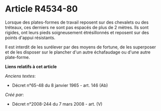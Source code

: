 # Article R4534-80

Lorsque des plates-formes de travail reposent sur des chevalets ou des tréteaux, ces derniers ne sont pas espacés de plus de
2 mètres. Ils sont rigides, ont leurs pieds soigneusement étrésillonnés et reposent sur des points d'appui résistants.

Il est interdit de les surélever par des moyens de fortune, de les superposer et de les disposer sur le plancher d'un autre
échafaudage ou d'une autre plate-forme.

**Liens relatifs à cet article**

_Anciens textes_:

  - Décret n°65-48 du 8 janvier 1965 - art. 146 (Ab)

_Créé par_:

  - Décret n°2008-244 du 7 mars 2008 - art. (V)
